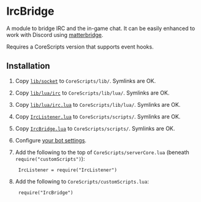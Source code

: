 # IrcBridge

A module to bridge IRC and the in-game chat. It can be easily enhanced to work with Discord using [matterbridge](https://github.com/42wim/matterbridge).

Requires a CoreScripts version that supports event hooks.

## Installation

1. Copy [`lib/socket`](lib/socket) to `CoreScripts/lib/`.  Symlinks are OK.

1. Copy [`lib/lua/irc`](lib/lua/irc) to `CoreScripts/lib/lua/`.  Symlinks are OK.

1. Copy [`lib/lua/irc.lua`](lib/lua/irc.lua) to `CoreScripts/lib/lua/`.  Symlinks are OK.

1. Copy [`IrcListener.lua`](IrcListener.lua) to `CoreScripts/scripts/`.  Symlinks are OK.

1. Copy [`IrcBridge.lua`](IrcBridge.lua) to `CoreScripts/scripts/`.  Symlinks are OK.

1. Configure [your bot settings](IrcBridge/IrcBridge.lua#L11-L15).

1. Add the following to the top of `CoreScripts/serverCore.lua` (beneath `require("customScripts")`):

        IrcListener = require("IrcListener")

1. Add the following to `CoreScripts/customScripts.lua`:

        require("IrcBridge")

